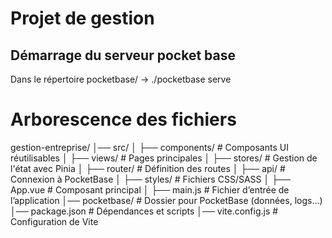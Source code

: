 # Projet de gestion 
## Démarrage du serveur pocket base 
Dans le répertoire pocketbase/ 
-> ./pocketbase serve


# Arborescence des fichiers 

gestion-entreprise/
│── src/
│   ├── components/    # Composants UI réutilisables
│   ├── views/         # Pages principales
│   ├── stores/        # Gestion de l'état avec Pinia
│   ├── router/        # Définition des routes
│   ├── api/           # Connexion à PocketBase
│   ├── styles/        # Fichiers CSS/SASS
│   ├── App.vue        # Composant principal
│   ├── main.js        # Fichier d’entrée de l’application
│── pocketbase/        # Dossier pour PocketBase (données, logs…)
│── package.json       # Dépendances et scripts
│── vite.config.js     # Configuration de Vite

